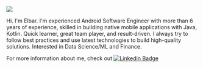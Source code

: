 

![](https://media.giphy.com/media/L8K62iTDkzGX6/giphy.gif) 

Hi. I'm Elbar. I'm experienced Android Software Engineer with more than 6 years of experience, skilled in building native mobile applications with Java, Kotlin. Quick learner, great team player, and result-driven. I always try to follow best practices and use latest technologies to build high-quality solutions. Interested in Data Science/ML and Finance. 

For more information about me, check out    [![Linkedin Badge](https://img.shields.io/badge/-LinkedIn-blue?style=flat-square&logo=Linkedin&logoColor=white&link=https://www.linkedin.com/in/rocketvista/)](https://www.linkedin.com/in/rocketvista/)


